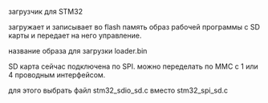 загрузчик для STM32

загружает и записывает во flash память образ рабочей программы с SD карты и передает на него управление.

название образа для загрузки loader.bin

SD карта сейчас подключена по SPI. можно переделать по MMC с 1 или 4 проводным интерфейсом.

для этого выбрать файл stm32_sdio_sd.c вместо stm32_spi_sd.c  
